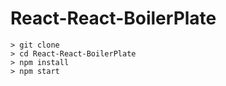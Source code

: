 # React-React-BoilerPlate

```
> git clone
> cd React-React-BoilerPlate
> npm install
> npm start
```
